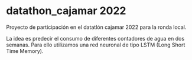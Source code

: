 # datathon_cajamar 2022
Proyecto de participación en el datatlón cajamar 2022 para la ronda local.

La idea es predecir el consumo de diferentes contadores de agua en dos semanas. Para ello utilizamos una red neuronal de tipo LSTM (Long Short Time Memory).
